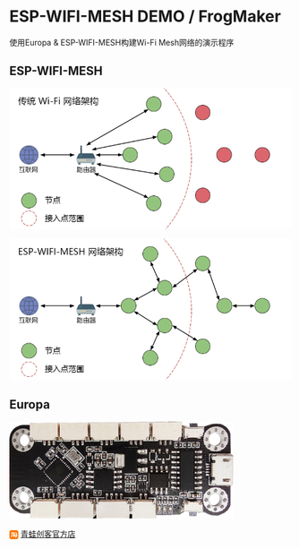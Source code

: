 # ESP-WIFI-MESH DEMO / FrogMaker

使用Europa & ESP-WIFI-MESH构建Wi-Fi Mesh网络的演示程序

## ESP-WIFI-MESH

!["传统Wi-Fi网络架构"](./res/mesh-traditional-network-architecture.png)

!["ESP-WIFI-MESH网络架构"](./res/mesh-esp-wifi-mesh-network-architecture.png)

## Europa

<img src="./res/europa.png" width="400px">

<img src="./res/taobao.png" style="vertical-align: middle"> [青蛙创客官方店](https://item.taobao.com/item.htm?id=618006256099)